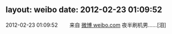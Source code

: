 layout: weibo
date: 2012-02-23 01:09:52
---
<meta name="referrer" content="no-referrer" />

2012-02-23 01:09:52  &nbsp;&nbsp;&nbsp;&nbsp;&nbsp;&nbsp; 来自 <a href="http://weibo.com/" rel="nofollow">微博 weibo.com</a>
夜半刷机男……[泪] ​​​

